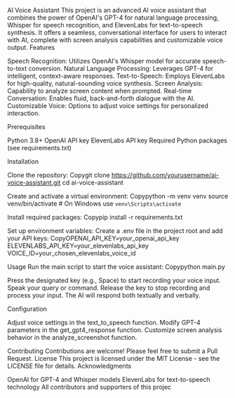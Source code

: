 AI Voice Assistant
This project is an advanced AI voice assistant that combines the power of OpenAI's GPT-4 for natural language processing, Whisper for speech recognition, and ElevenLabs for text-to-speech synthesis. It offers a seamless, conversational interface for users to interact with AI, complete with screen analysis capabilities and customizable voice output.
Features

Speech Recognition: Utilizes OpenAI's Whisper model for accurate speech-to-text conversion.
Natural Language Processing: Leverages GPT-4 for intelligent, context-aware responses.
Text-to-Speech: Employs ElevenLabs for high-quality, natural-sounding voice synthesis.
Screen Analysis: Capability to analyze screen content when prompted.
Real-time Conversation: Enables fluid, back-and-forth dialogue with the AI.
Customizable Voice: Options to adjust voice settings for personalized interaction.

Prerequisites

Python 3.8+
OpenAI API key
ElevenLabs API key
Required Python packages (see requirements.txt)

Installation

Clone the repository:
Copygit clone https://github.com/yourusername/ai-voice-assistant.git
cd ai-voice-assistant

Create and activate a virtual environment:
Copypython -m venv venv
source venv/bin/activate  # On Windows use `venv\Scripts\activate`

Install required packages:
Copypip install -r requirements.txt

Set up environment variables:
Create a .env file in the project root and add your API keys:
CopyOPENAI_API_KEY=your_openai_api_key
ELEVENLABS_API_KEY=your_elevenlabs_api_key
VOICE_ID=your_chosen_elevenlabs_voice_id


Usage
Run the main script to start the voice assistant:
Copypython main.py

Press the designated key (e.g., Space) to start recording your voice input.
Speak your query or command.
Release the key to stop recording and process your input.
The AI will respond both textually and verbally.

Configuration

Adjust voice settings in the text_to_speech function.
Modify GPT-4 parameters in the get_gpt4_response function.
Customize screen analysis behavior in the analyze_screenshot function.

Contributing
Contributions are welcome! Please feel free to submit a Pull Request.
License
This project is licensed under the MIT License - see the LICENSE file for details.
Acknowledgments

OpenAI for GPT-4 and Whisper models
ElevenLabs for text-to-speech technology
All contributors and supporters of this projec
